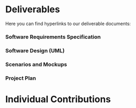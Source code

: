 # Deliverables

Here you can find hyperlinks to our deliverable documents:
### Software Requirements Specification

### Software Design (UML)

### Scenarios and Mockups

### Project Plan

# Individual Contributions

